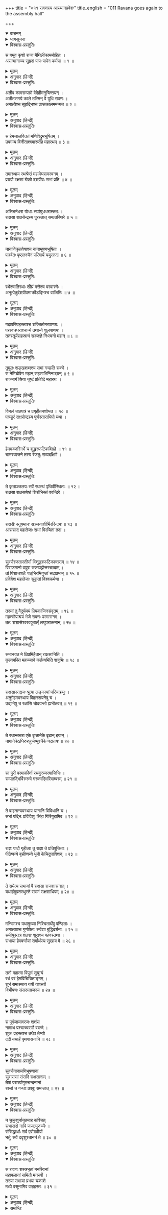 +++
title = "०११ रावणस्य आस्थानप्रवेशः"
title_english = "011 Ravana goes again to the assembly hall"

+++
<details open><summary>वाचनम्</summary>
<div caption="श्रीराम-हरिसीताराममूर्ति-घनपाठिभ्यां वचनम्" class="audioEmbed" src="https://archive.org/download/Ramayana-recitation-Sriram-harisItArAmamUrti-Ghanapaati-v2/Kanda_6/Kanda_6_YK-011-Ravana_goes_again_to_the_assembly_hall.mp3"></div>
</details>

<details><summary>भागसूचना</summary>

11. रावण और उसके सभासदोंका सभाभवनमें एकत्र होना
</details>

<details open><summary>विश्वास-प्रस्तुतिः</summary>

स बभूव कृशो राजा मैथिलीकाममोहितः ।  
असन्मानाच्च सुहृदां पापः पापेन कर्मणा ॥ १ ॥
</details>

<details><summary>मूलम्</summary>

स बभूव कृशो राजा मैथिलीकाममोहितः ।  
असन्मानाच्च सुहृदां पापः पापेन कर्मणा ॥ १ ॥
</details>

<details><summary>अनुवाद (हिन्दी)</summary>

राक्षसोंका राजा रावण मिथिलेशकुमारी सीताके प्रति कामसे मोहित हो रहा था, उसके हितैषी सुहृद् विभीषण आदि उसका अनादर करने लगे थे—उसके कुकृत्योंकी निन्दा करते थे तथा वह सीताहरणरूपी जघन्य पाप-कर्मके कारण पापी घोषित किया गया था—इन सब कारणोंसे वह अत्यन्त कृश (चिन्तायुक्त एवं दुर्बल) हो गया था ॥ १ ॥
</details>

<details open><summary>विश्वास-प्रस्तुतिः</summary>

अतीव कामसम्पन्नो वैदेहीमनुचिन्तयन् ।  
अतीतसमये काले तस्मिन् वै युधि रावणः ।  
अमात्यैश्च सुहृद्भिश्च प्राप्तकालममन्यत ॥ २ ॥
</details>

<details><summary>मूलम्</summary>

अतीव कामसम्पन्नो वैदेहीमनुचिन्तयन् ।  
अतीतसमये काले तस्मिन् वै युधि रावणः ।  
अमात्यैश्च सुहृद्भिश्च प्राप्तकालममन्यत ॥ २ ॥
</details>

<details><summary>अनुवाद (हिन्दी)</summary>

वह अत्यन्त कामसे पीड़ित होकर बारंबार विदेहकुमारीका चिन्तन करता था, इसलिये युद्धका अवसर बीत जानेपर भी उसने उस समय मन्त्रियों और सुहृदोंके साथ सलाह करके युद्धको ही समयोचित कर्तव्य माना ॥ २ ॥
</details>

<details open><summary>विश्वास-प्रस्तुतिः</summary>

स हेमजालविततं मणिविद्रुमभूषितम् ।  
उपगम्य विनीताश्वमारुरोह महारथम् ॥ ३ ॥
</details>

<details><summary>मूलम्</summary>

स हेमजालविततं मणिविद्रुमभूषितम् ।  
उपगम्य विनीताश्वमारुरोह महारथम् ॥ ३ ॥
</details>

<details><summary>अनुवाद (हिन्दी)</summary>

वह सोनेकी जालीसे आच्छादित तथा मणि एवं मूँगोंसे विभूषित एक विशाल रथपर, जिसमें सुशिक्षित घोड़े जुते हुए थे; जा चढ़ा ॥ ३ ॥
</details>

<details open><summary>विश्वास-प्रस्तुतिः</summary>

तमास्थाय रथश्रेष्ठं महामेघसमस्वनम् ।  
प्रययौ रक्षसां श्रेष्ठो दशग्रीवः सभां प्रति ॥ ४ ॥
</details>

<details><summary>मूलम्</summary>

तमास्थाय रथश्रेष्ठं महामेघसमस्वनम् ।  
प्रययौ रक्षसां श्रेष्ठो दशग्रीवः सभां प्रति ॥ ४ ॥
</details>

<details><summary>अनुवाद (हिन्दी)</summary>

महान् मेघोंकी गर्जनाके समान घर्घराहट पैदा करनेवाले उस उत्तम रथपर आरूढ़ हो राक्षसशिरोमणि दशग्रीव सभाभवनकी ओर प्रस्थित हुआ ॥ ४ ॥
</details>

<details open><summary>विश्वास-प्रस्तुतिः</summary>

असिचर्मधरा योधाः सर्वायुधधरास्ततः ।  
राक्षसा राक्षसेन्द्रस्य पुरस्तात् सम्प्रतस्थिरे ॥ ५ ॥
</details>

<details><summary>मूलम्</summary>

असिचर्मधरा योधाः सर्वायुधधरास्ततः ।  
राक्षसा राक्षसेन्द्रस्य पुरस्तात् सम्प्रतस्थिरे ॥ ५ ॥
</details>

<details><summary>अनुवाद (हिन्दी)</summary>

उस समय राक्षसराज रावणके आगे-आगे ढाल-तलवार एवं सब प्रकारके आयुध धारण करनेवाले बहुसंख्यक राक्षस योद्धा जा रहे थे ॥ ५ ॥
</details>

<details open><summary>विश्वास-प्रस्तुतिः</summary>

नानाविकृतवेषाश्च नानाभूषणभूषिताः ।  
पार्श्वतः पृष्ठतश्चैनं परिवार्य ययुस्तदा ॥ ६ ॥
</details>

<details><summary>मूलम्</summary>

नानाविकृतवेषाश्च नानाभूषणभूषिताः ।  
पार्श्वतः पृष्ठतश्चैनं परिवार्य ययुस्तदा ॥ ६ ॥
</details>

<details><summary>अनुवाद (हिन्दी)</summary>

इसी तरह भाँति-भाँतिके आभूषणोंसे विभूषित और नाना प्रकारके विकराल वेषवाले अगणित निशाचर उसे दायें-बायें और पीछेकी ओरसे घेरकर चल रहे थे ॥ ६ ॥
</details>

<details open><summary>विश्वास-प्रस्तुतिः</summary>

रथैश्चातिरथाः शीघ्रं मत्तैश्च वरवारणैः ।  
अनूत्पेतुर्दशग्रीवमाक्रीडद्भिश्च वाजिभिः ॥ ७ ॥
</details>

<details><summary>मूलम्</summary>

रथैश्चातिरथाः शीघ्रं मत्तैश्च वरवारणैः ।  
अनूत्पेतुर्दशग्रीवमाक्रीडद्भिश्च वाजिभिः ॥ ७ ॥
</details>

<details><summary>अनुवाद (हिन्दी)</summary>

रावणके प्रस्थान करते ही बहुत-से अतिरथी वीर रथों, मतवाले गजराजों और खेल-खेलमें तरह-तरहकी चालें दिखानेवाले घोड़ोंपर सवार हो तुरंत उसके पीछे चल दिये ॥ ७ ॥
</details>

<details open><summary>विश्वास-प्रस्तुतिः</summary>

गदापरिघहस्ताश्च शक्तितोमरपाणयः ।  
परश्वधधराश्चान्ये तथान्ये शूलपाणयः ।  
ततस्तूर्यसहस्राणं सञ्जज्ञे निःस्वनो महान् ॥ ८ ॥
</details>

<details><summary>मूलम्</summary>

गदापरिघहस्ताश्च शक्तितोमरपाणयः ।  
परश्वधधराश्चान्ये तथान्ये शूलपाणयः ।  
ततस्तूर्यसहस्राणं सञ्जज्ञे निःस्वनो महान् ॥ ८ ॥
</details>

<details><summary>अनुवाद (हिन्दी)</summary>

किन्हींके हाथोंमें गदा और परिघ शोभा पा रहे थे । कोई शक्ति और तोमर लिये हुए थे । कुछ लोगोंने फरसे धारण कर रखे थे तथा अन्य राक्षसोंके हाथोंमें शूल चमक रहे थे, फिर तो वहाँ सहस्रों वाद्योंका महान् घोष होने लगा ॥ ८ ॥
</details>

<details open><summary>विश्वास-प्रस्तुतिः</summary>

तुमुलः शङ्खशब्दश्च सभां गच्छति रावणे ।  
स नेमिघोषेण महान् सहसाभिनिनादयन् ॥ ९ ॥  
राजमार्गं श्रिया जुष्टं प्रतिपेदे महारथः ।
</details>

<details><summary>मूलम्</summary>

तुमुलः शङ्खशब्दश्च सभां गच्छति रावणे ।  
स नेमिघोषेण महान् सहसाभिनिनादयन् ॥ ९ ॥  
राजमार्गं श्रिया जुष्टं प्रतिपेदे महारथः ।
</details>

<details><summary>अनुवाद (हिन्दी)</summary>

रावणके सभाभवनकी ओर यात्रा करते समय तुमुल शङ्खध्वनि होने लगी । उसका वह विशाल रथ अपने पहियोंकी घर्घराहटसे सम्पूर्ण दिशाओंको प्रतिध्वनित करता हुआ सहसा शोभाशाली राजमार्गपर जा पहुँचा ॥ ९ १/२ ॥
</details>

<details open><summary>विश्वास-प्रस्तुतिः</summary>

विमलं चातपत्रं च प्रगृहीतमशोभत ॥ १० ॥  
पाण्डुरं राक्षसेन्द्रस्य पूर्णस्ताराधिपो यथा ।
</details>

<details><summary>मूलम्</summary>

विमलं चातपत्रं च प्रगृहीतमशोभत ॥ १० ॥  
पाण्डुरं राक्षसेन्द्रस्य पूर्णस्ताराधिपो यथा ।
</details>

<details><summary>अनुवाद (हिन्दी)</summary>

उस समय राक्षसराज रावणके ऊपर तना हुआ निर्मल श्वेत छत्र पूर्ण चन्द्रमाके समान शोभा पा रहा था ॥ १० १/२ ॥
</details>

<details open><summary>विश्वास-प्रस्तुतिः</summary>

हेममञ्जरिगर्भे च शुद्धस्फटिकविग्रहे ॥ ११ ॥  
चामरव्यजने तस्य रेजतुः सव्यदक्षिणे ।
</details>

<details><summary>मूलम्</summary>

हेममञ्जरिगर्भे च शुद्धस्फटिकविग्रहे ॥ ११ ॥  
चामरव्यजने तस्य रेजतुः सव्यदक्षिणे ।
</details>

<details><summary>अनुवाद (हिन्दी)</summary>

उसके दाहिने और बायें भागमें शुद्ध स्फटिकके डंडेवाले चँवर और व्यजन, जिनमें सोनेकी मञ्जरियाँ बनी हुई थीं, बड़ी शोभा पा रहे थे ॥ ११ १/२ ॥
</details>

<details open><summary>विश्वास-प्रस्तुतिः</summary>

ते कृताञ्जलयः सर्वे रथस्थं पृथिवीस्थिताः ॥ १२ ॥  
राक्षसा राक्षसश्रेष्ठं शिरोभिस्तं ववन्दिरे ।
</details>

<details><summary>मूलम्</summary>

ते कृताञ्जलयः सर्वे रथस्थं पृथिवीस्थिताः ॥ १२ ॥  
राक्षसा राक्षसश्रेष्ठं शिरोभिस्तं ववन्दिरे ।
</details>

<details><summary>अनुवाद (हिन्दी)</summary>

मार्गमें पृथ्वीपर खड़े हुए सभी राक्षस दोनों हाथ जोड़ रथपर बैठे हुए राक्षसशिरोमणि रावणकी सिर झुकाकर वन्दना करते थे ॥ १२ १/२ ॥
</details>

<details open><summary>विश्वास-प्रस्तुतिः</summary>

राक्षसैः स्तूयमानः सञ्जयाशीर्भिररिन्दमः ॥ १३ ॥  
आससाद महातेजाः सभां विरचितां तदा ।
</details>

<details><summary>मूलम्</summary>

राक्षसैः स्तूयमानः सञ्जयाशीर्भिररिन्दमः ॥ १३ ॥  
आससाद महातेजाः सभां विरचितां तदा ।
</details>

<details><summary>अनुवाद (हिन्दी)</summary>

राक्षसोंद्वारा की गयी स्तुति, जय-जयकार और आशीर्वाद सुनता हुआ शत्रुदमन महातेजस्वी रावण उस समय विश्वकर्माद्वारा निर्मित राजसभामें पहुँचा ॥ १३ १/२ ॥
</details>

<details open><summary>विश्वास-प्रस्तुतिः</summary>

सुवर्णरजतास्तीर्णां विशुद्धस्फटिकान्तराम् ॥ १४ ॥  
विराजमानो वपुषा रुक्मपट्टोत्तरच्छदाम् ।  
तां पिशाचशतैः षड्‍‍भिरभिगुप्तां सदाप्रभाम् ॥ १५ ॥  
प्रविवेश महातेजाः सुकृतां विश्वकर्मणा ।
</details>

<details><summary>मूलम्</summary>

सुवर्णरजतास्तीर्णां विशुद्धस्फटिकान्तराम् ॥ १४ ॥  
विराजमानो वपुषा रुक्मपट्टोत्तरच्छदाम् ।  
तां पिशाचशतैः षड्‍‍भिरभिगुप्तां सदाप्रभाम् ॥ १५ ॥  
प्रविवेश महातेजाः सुकृतां विश्वकर्मणा ।
</details>

<details><summary>अनुवाद (हिन्दी)</summary>

उस सभाके फर्शमें सोने-चाँदीका काम किया हुआ था तथा बीच-बीचमें विशुद्ध स्फटिक भी जड़ा गया था । उसमें सोनेके कामवाले रेशमी वस्त्रोंकी चादरें बिछी हुई थीं । वह सभा सदा अपनी प्रभासे उद्भासित होती रहती थी । छः सौ पिशाच उसकी रक्षा करते थे । विश्वकर्माने उसे बहुत ही सुन्दर बनाया था । अपने शरीरसे सुशोभित होनेवाले महातेजस्वी रावणने उस सभामें प्रवेश किया ॥ १४-१५ १/२ ॥
</details>

<details open><summary>विश्वास-प्रस्तुतिः</summary>

तस्यां तु वैदूर्यमयं प्रियकाजिनसंवृतम् ॥ १६ ॥  
महत्सोपाश्रयं भेजे रावणः परमासनम् ।  
ततः शशासेश्वरवद्दूताल्ँ लघुपराक्रमान् ॥ १७ ॥
</details>

<details><summary>मूलम्</summary>

तस्यां तु वैदूर्यमयं प्रियकाजिनसंवृतम् ॥ १६ ॥  
महत्सोपाश्रयं भेजे रावणः परमासनम् ।  
ततः शशासेश्वरवद्दूताल्ँ लघुपराक्रमान् ॥ १७ ॥
</details>

<details><summary>अनुवाद (हिन्दी)</summary>

उस सभाभवनमें वैदूर्यमणि (नीलम)-का बना हुआ एक विशाल और उत्तम सिंहासन था, जिसपर अत्यन्त मुलायम चमड़ेवाले ‘प्रियक’ नामक मृगका चर्म बिछा था और उसपर मसनँद भी रखा हुआ था । रावण उसीपर बैठ गया । फिर उसने अपने शीघ्रगामी दूतोंको आज्ञा दी— ॥ १६-१७ ॥
</details>

<details open><summary>विश्वास-प्रस्तुतिः</summary>

समानयत मे क्षिप्रमिहैतान् राक्षसानिति ।  
कृत्यमस्ति महज्जाने कर्तव्यमिति शत्रुभिः ॥ १८ ॥
</details>

<details><summary>मूलम्</summary>

समानयत मे क्षिप्रमिहैतान् राक्षसानिति ।  
कृत्यमस्ति महज्जाने कर्तव्यमिति शत्रुभिः ॥ १८ ॥
</details>

<details><summary>अनुवाद (हिन्दी)</summary>

‘तुमलोग शीघ्र ही यहाँ बैठनेवाले सुविख्यात राक्षसोंको मेरे पास बुला ले आओ; क्योंकि शत्रुओंके साथ करनेयोग्य महान् कार्य मुझपर आ पड़ा है । इस बातको मैं अच्छी तरह समझ रहा हूँ (अतः इसपर विचार करनेके लिये सब सभासदोंका यहाँ आना अत्यन्त आवश्यक है)’ ॥ १८ ॥
</details>

<details open><summary>विश्वास-प्रस्तुतिः</summary>

राक्षसास्तद्वचः श्रुत्वा लङ्कायां परिचक्रमुः ।  
अनुगेहमवस्थाय विहारशयनेषु च ।  
उद्यानेषु च रक्षांसि चोदयन्तो ह्यभीतवत् ॥ १९ ॥
</details>

<details><summary>मूलम्</summary>

राक्षसास्तद्वचः श्रुत्वा लङ्कायां परिचक्रमुः ।  
अनुगेहमवस्थाय विहारशयनेषु च ।  
उद्यानेषु च रक्षांसि चोदयन्तो ह्यभीतवत् ॥ १९ ॥
</details>

<details><summary>अनुवाद (हिन्दी)</summary>

रावणका यह आदेश सुनकर वे राक्षस लङ्कामें सब ओर चक्कर लगाने लगे । वे एक-एक घर, विहारस्थान, शयनागार और उद्यानमें जा-जाकर बड़ी निर्भयतासे उन सब राक्षसोंको राजसभामें चलनेके लिये प्रेरित करने लगे ॥ १९ ॥
</details>

<details open><summary>विश्वास-प्रस्तुतिः</summary>

ते रथान्तचरा एके दृप्तानेके दृढान् हयान् ।  
नागानेकेऽधिरुरुहुर्जग्मुश्चैके पदातयः ॥ २० ॥
</details>

<details><summary>मूलम्</summary>

ते रथान्तचरा एके दृप्तानेके दृढान् हयान् ।  
नागानेकेऽधिरुरुहुर्जग्मुश्चैके पदातयः ॥ २० ॥
</details>

<details><summary>अनुवाद (हिन्दी)</summary>

तब उन राक्षसोंमेंसे कोई रथपर चढ़कर चले, कोई मतवाले हाथियोंपर और कोई मजबूत घोड़ोंपर सवार होकर अपने-अपने स्थानसे प्रस्थित हुए । बहुत-से राक्षस पैदल ही चल दिये ॥ २० ॥
</details>

<details open><summary>विश्वास-प्रस्तुतिः</summary>

सा पुरी परमाकीर्णा रथकुञ्जरवाजिभिः ।  
सम्पतद्भिर्विरुरुचे गरुत्मद्भिरिवाम्बरम् ॥ २१ ॥
</details>

<details><summary>मूलम्</summary>

सा पुरी परमाकीर्णा रथकुञ्जरवाजिभिः ।  
सम्पतद्भिर्विरुरुचे गरुत्मद्भिरिवाम्बरम् ॥ २१ ॥
</details>

<details><summary>अनुवाद (हिन्दी)</summary>

उस समय दौड़ते हुए रथों, हाथियों और घोड़ोंसे व्याप्त हुई वह पुरी बहुसंख्यक गरुड़ोंसे आच्छादित हुए आकाशकी भाँति शोभा पा रही थी ॥ २१ ॥
</details>

<details open><summary>विश्वास-प्रस्तुतिः</summary>

ते वाहनान्यवस्थाय यानानि विविधानि च ।  
सभां पद्भिः प्रविविशुः सिंहा गिरिगुहामिव ॥ २२ ॥
</details>

<details><summary>मूलम्</summary>

ते वाहनान्यवस्थाय यानानि विविधानि च ।  
सभां पद्भिः प्रविविशुः सिंहा गिरिगुहामिव ॥ २२ ॥
</details>

<details><summary>अनुवाद (हिन्दी)</summary>

गन्तव्य स्थानतक पहुँचकर अपने-अपने वाहनों और नाना प्रकारकी सवारियोंको बाहर ही रखकर वे सब सभासद् पैदल ही उस सभाभवनमें प्रविष्ट हुए, मानो बहुत-से सिंह किसी पर्वतकी कन्दरामें घुस रहे हों ॥ २२ ॥
</details>

<details open><summary>विश्वास-प्रस्तुतिः</summary>

राज्ञः पादौ गृहीत्वा तु राज्ञा ते प्रतिपूजिताः ।  
पीठेष्वन्ये बृसीष्वन्ये भूमौ केचिदुपाविशन् ॥ २३ ॥
</details>

<details><summary>मूलम्</summary>

राज्ञः पादौ गृहीत्वा तु राज्ञा ते प्रतिपूजिताः ।  
पीठेष्वन्ये बृसीष्वन्ये भूमौ केचिदुपाविशन् ॥ २३ ॥
</details>

<details><summary>अनुवाद (हिन्दी)</summary>

वहाँ पहुँचकर उन सबने राजाके पाँव पकड़े तथा राजाने भी उनका सत्कार किया । तत्पश्चात् कुछ लोग सोनेके सिंहासनोंपर, कुछ लोग कुशकी चटाइयोंपर और कुछ लोग साधारण बिछौनोंसे ढकी हुई भूमिपर ही बैठ गये ॥ २३ ॥
</details>

<details open><summary>विश्वास-प्रस्तुतिः</summary>

ते समेत्य सभायां वै राक्षसा राजशासनात् ।  
यथार्हमुपतस्थुस्ते रावणं राक्षसाधिपम् ॥ २४ ॥
</details>

<details><summary>मूलम्</summary>

ते समेत्य सभायां वै राक्षसा राजशासनात् ।  
यथार्हमुपतस्थुस्ते रावणं राक्षसाधिपम् ॥ २४ ॥
</details>

<details><summary>अनुवाद (हिन्दी)</summary>

राजाकी आज्ञासे उस सभामें एकत्र होकर वे सब राक्षस राक्षसराज रावणके आसपास यथायोग्य आसनोंपर बैठ गये ॥ २४ ॥
</details>

<details open><summary>विश्वास-प्रस्तुतिः</summary>

मन्त्रिणश्च यथामुख्या निश्चितार्थेषु पण्डिताः ।  
अमात्याश्च गुणोपेताः सर्वज्ञा बुद्धिदर्शनाः ॥ २५ ॥  
समीयुस्तत्र शतशः शूराश्च बहवस्तथा ।  
सभायां हेमवर्णायां सर्वार्थस्य सुखाय वै ॥ २६ ॥
</details>

<details><summary>मूलम्</summary>

मन्त्रिणश्च यथामुख्या निश्चितार्थेषु पण्डिताः ।  
अमात्याश्च गुणोपेताः सर्वज्ञा बुद्धिदर्शनाः ॥ २५ ॥  
समीयुस्तत्र शतशः शूराश्च बहवस्तथा ।  
सभायां हेमवर्णायां सर्वार्थस्य सुखाय वै ॥ २६ ॥
</details>

<details><summary>अनुवाद (हिन्दी)</summary>

यथायोग्य भिन्न-भिन्न विषयोंके लिये उचित सम्मति देनेवाले मुख्य-मुख्य मन्त्री, कर्तव्य-निश्चयमें पाण्डित्यका परिचय देनेवाले सचिव, बुद्धिदर्शी, सर्वज्ञ, सद‍्गुण-सम्पन्न उपमन्त्री तथा और भी बहुत-से शूरवीर सम्पूर्ण अर्थोंके निश्चयके लिये और सुखप्राप्तिके उपायपर विचार करनेके लिये उस सुनहरी कान्तिवाली सभाके भीतर सैकड़ोंकी संख्यामें उपस्थित थे ॥ २५-२६ ॥
</details>

<details open><summary>विश्वास-प्रस्तुतिः</summary>

ततो महात्मा विपुलं सुयुग्यं  
रथं वरं हेमविचित्रिताङ्गम् ।  
शुभं समास्थाय ययौ यशस्वी  
विभीषणः संसदमग्रजस्य ॥ २७ ॥
</details>

<details><summary>मूलम्</summary>

ततो महात्मा विपुलं सुयुग्यं  
रथं वरं हेमविचित्रिताङ्गम् ।  
शुभं समास्थाय ययौ यशस्वी  
विभीषणः संसदमग्रजस्य ॥ २७ ॥
</details>

<details><summary>अनुवाद (हिन्दी)</summary>

तत्पश्चात् यशस्वी महात्मा विभीषण भी एक सुवर्णजटित, सुन्दर अश्वोंसे युक्त, विशाल, श्रेष्ठ एवं शुभकारक रथपर आरूढ़ हो अपने बड़े भाईकी सभामें जा पहुँचे ॥ २७ ॥
</details>

<details open><summary>विश्वास-प्रस्तुतिः</summary>

स पूर्वजायावरजः शशंस  
नामाथ पश्चाच्चरणौ ववन्दे ।  
शुकः प्रहस्तश्च तथैव तेभ्यो  
ददौ यथार्हं पृथगासनानि ॥ २८ ॥
</details>

<details><summary>मूलम्</summary>

स पूर्वजायावरजः शशंस  
नामाथ पश्चाच्चरणौ ववन्दे ।  
शुकः प्रहस्तश्च तथैव तेभ्यो  
ददौ यथार्हं पृथगासनानि ॥ २८ ॥
</details>

<details><summary>अनुवाद (हिन्दी)</summary>

छोटे भाई विभीषणने पहले अपना नाम बताया, फिर बड़े भाईके चरणोंमें मस्तक झुकाया । इसी तरह शुक और प्रहस्तने भी किया । तब रावणने उन सबको यथायोग्य पृथक्-पृथक् आसन दिये ॥ २८ ॥
</details>

<details open><summary>विश्वास-प्रस्तुतिः</summary>

सुवर्णनानामणिभूषणानां  
सुवाससां संसदि राक्षसानाम् ।  
तेषां परार्घ्यागुरुचन्दनानां  
स्रजां च गन्धाः प्रववुः समन्तात् ॥ २९ ॥
</details>

<details><summary>मूलम्</summary>

सुवर्णनानामणिभूषणानां  
सुवाससां संसदि राक्षसानाम् ।  
तेषां परार्घ्यागुरुचन्दनानां  
स्रजां च गन्धाः प्रववुः समन्तात् ॥ २९ ॥
</details>

<details><summary>अनुवाद (हिन्दी)</summary>

सुवर्ण एवं नाना प्रकारकी मणियोंके आभूषणोंसे विभूषित उन सुन्दर वस्त्रधारी राक्षसोंकी उस सभामें सब ओर बहुमूल्य अगुरु, चन्दन तथा पुष्पहारोंकी सुगन्ध छा रही थी ॥ २९ ॥
</details>

<details open><summary>विश्वास-प्रस्तुतिः</summary>

न चुक्रुशुर्नानृतमाह कश्चित्  
सभासदो नापि जजल्पुरुच्चैः ।  
संसिद्धार्थाः सर्व एवोग्रवीर्या  
भर्तुः सर्वे ददृशुश्चाननं ते ॥ ३० ॥
</details>

<details><summary>मूलम्</summary>

न चुक्रुशुर्नानृतमाह कश्चित्  
सभासदो नापि जजल्पुरुच्चैः ।  
संसिद्धार्थाः सर्व एवोग्रवीर्या  
भर्तुः सर्वे ददृशुश्चाननं ते ॥ ३० ॥
</details>

<details><summary>अनुवाद (हिन्दी)</summary>

उस समय उस सभाका कोई भी सदस्य असत्य नहीं बोलता था । वे सभी सभासद् न तो चिल्लाते थे और न जोर-जोरसे बातें ही करते थे । वे सब-के-सब सफलमनोरथ एवं भयंकर पराक्रमी थे और सभी अपने स्वामी रावणके मुँहकी ओर देख रहे थे ॥ ३० ॥
</details>

<details open><summary>विश्वास-प्रस्तुतिः</summary>

स रावणः शस्त्रभृतां मनस्विनां  
महाबलानां समितौ मनस्वी ।  
तस्यां सभायां प्रभया चकाशे  
मध्ये वसूनामिव वज्रहस्तः ॥ ३१ ॥
</details>

<details><summary>मूलम्</summary>

स रावणः शस्त्रभृतां मनस्विनां  
महाबलानां समितौ मनस्वी ।  
तस्यां सभायां प्रभया चकाशे  
मध्ये वसूनामिव वज्रहस्तः ॥ ३१ ॥
</details>

<details><summary>अनुवाद (हिन्दी)</summary>

उस सभामें शस्त्रधारी महाबली मनस्वी वीरोंका समागम होनेपर उनके बीचमें बैठा हुआ मनस्वी रावण अपनी प्रभासे उसी प्रकार प्रकाशित हो रहा था, जैसे वसुओंके बीचमें वज्रधारी इन्द्र देदीप्यमान होते हैं ॥ ३१ ॥
</details>

<details><summary>समाप्तिः</summary>

इत्यार्षे श्रीमद्रामायणे वाल्मीकीये आदिकाव्ये युद्धकाण्डे एकादशः सर्गः ॥ ११ ॥  
इस प्रकार श्रीवाल्मीकिनिर्मित आर्षरामायण आदिकाव्यके युद्धकाण्डमें ग्यारहवाँ सर्ग पूरा हुआ ॥ ११ ॥
</details>

